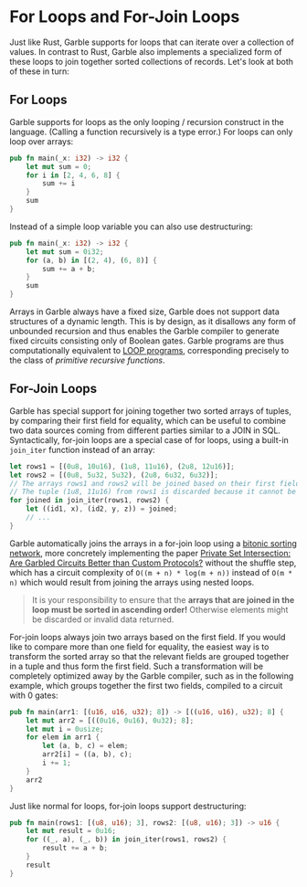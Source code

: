 # For Loops and For-Join Loops

Just like Rust, Garble supports for loops that can iterate over a collection of values. In contrast to Rust, Garble also implements a specialized form of these loops to join together sorted collections of records. Let's look at both of these in turn:

## For Loops

Garble supports for loops as the only looping / recursion construct in the language. (Calling a function recursively is a type error.) For loops can only loop over arrays:

```rust
pub fn main(_x: i32) -> i32 {
    let mut sum = 0;
    for i in [2, 4, 6, 8] {
        sum += i
    }
    sum
}
```

Instead of a simple loop variable you can also use destructuring:

```rust
pub fn main(_x: i32) -> i32 {
    let mut sum = 0i32;
    for (a, b) in [(2, 4), (6, 8)] {
        sum += a + b;
    }
    sum
}
```

Arrays in Garble always have a fixed size, Garble does not support data structures of a dynamic length. This is by design, as it disallows any form of unbounded recursion and thus enables the Garble compiler to generate fixed circuits consisting only of Boolean gates. Garble programs are thus computationally equivalent to [LOOP programs](<https://en.wikipedia.org/wiki/LOOP_(programming_language)>), corresponding precisely to the class of _primitive recursive functions_.

## For-Join Loops

Garble has special support for joining together two sorted arrays of tuples, by comparing their first field for equality, which can be useful to combine two data sources coming from different parties similar to a JOIN in SQL. Syntactically, for-join loops are a special case of for loops, using a built-in `join_iter` function instead of an array:

```rust
let rows1 = [(0u8, 10u16), (1u8, 11u16), (2u8, 12u16)];
let rows2 = [(0u8, 5u32, 5u32), (2u8, 6u32, 6u32)];
// The arrays rows1 and rows2 will be joined based on their first field, which is of type u8.
// The tuple (1u8, 11u16) from rows1 is discarded because it cannot be joined with rows2.
for joined in join_iter(rows1, rows2) {
    let ((id1, x), (id2, y, z)) = joined;
    // ...
}
```

Garble automatically joins the arrays in a for-join loop using a [bitonic sorting network](https://en.wikipedia.org/wiki/Bitonic_sorter), more concretely implementing the paper [Private Set Intersection:
Are Garbled Circuits Better than Custom Protocols?](https://www.ndss-symposium.org/wp-content/uploads/2017/09/06_4.pdf) without the shuffle step, which has a circuit complexity of `O((m + n) * log(m + n))` instead of `O(m * n)` which would result from joining the arrays using nested loops.

> It is your responsibility to ensure that the **arrays that are joined in the loop must be sorted in ascending order!** Otherwise elements might be discarded or invalid data returned.

For-join loops always join two arrays based on the first field. If you would like to compare more than one field for equality, the easiest way is to transform the sorted array so that the relevant fields are grouped together in a tuple and thus form the first field. Such a transformation will be completely optimized away by the Garble compiler, such as in the following example, which groups together the first two fields, compiled to a circuit with 0 gates:

```rust
pub fn main(arr1: [(u16, u16, u32); 8]) -> [((u16, u16), u32); 8] {
    let mut arr2 = [((0u16, 0u16), 0u32); 8];
    let mut i = 0usize;
    for elem in arr1 {
        let (a, b, c) = elem;
        arr2[i] = ((a, b), c);
        i += 1;
    }
    arr2
}
```

Just like normal for loops, for-join loops support destructuring:

```rust
pub fn main(rows1: [(u8, u16); 3], rows2: [(u8, u16); 3]) -> u16 {
    let mut result = 0u16;
    for ((_, a), (_, b)) in join_iter(rows1, rows2) {
        result += a + b;
    }
    result
}
```
